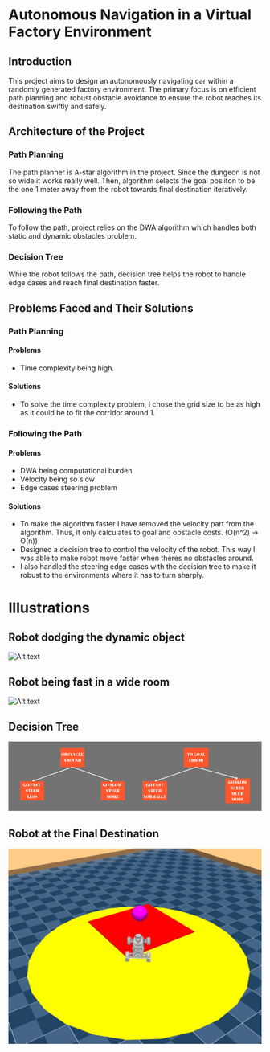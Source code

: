 # Autonomous Navigation in a Virtual Factory Environment

## Introduction

This project aims to design an autonomously navigating car within a randomly generated factory environment. The primary focus is on efficient path planning and robust obstacle avoidance to ensure the robot reaches its destination swiftly and safely.

## Architecture of the Project

### Path Planning

The path planner is A-star algorithm in the project. Since the dungeon is not so wide it works really well. Then, algorithm selects the goal posiiton to be the one 1 meter away from the robot towards final destination iteratively.

### Following the Path

To follow the path, project relies on the DWA algorithm which handles both static and dynamic obstacles problem.

### Decision Tree

While the robot follows the path, decision tree helps the robot to handle edge cases and reach final destination faster.

## Problems Faced and Their Solutions

### Path Planning

#### Problems

- Time complexity being high.

#### Solutions

- To solve the time complexity problem, I chose the grid size to be as high as it could be to fit the corridor around 1.

### Following the Path

#### Problems

- DWA being computational burden
- Velocity being so slow
- Edge cases steering problem

#### Solutions

- To make the algorithm faster I have removed the velocity part from the algorithm. Thus, it only calculates to goal and obstacle costs. (O(n^2) -> O(n))
- Designed a decision tree to control the velocity of the robot. This way I was able to make robot move faster when theres no obstacles around.
- I also handled the steering edge cases with the decision tree to make it robust to the environments where it has to turn sharply.

# Illustrations

## Robot dodging the dynamic object

![Alt text](/videos/dodge_gif.gif)

## Robot being fast in a wide room

![Alt text](/videos/fast_gif.gif)

## Decision Tree

![Alt text](/images/decision_tree.png)

## Robot at the Final Destination

![Alt text](/images/final_destination.png)

